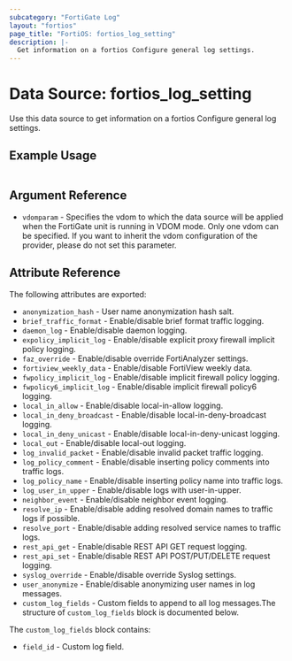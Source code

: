 ```yaml
---
subcategory: "FortiGate Log"
layout: "fortios"
page_title: "FortiOS: fortios_log_setting"
description: |-
  Get information on a fortios Configure general log settings.
---
```


# Data Source: fortios_log_setting
Use this data source to get information on a fortios Configure general log settings.


## Example Usage

```hcl

```

## Argument Reference

* `vdomparam` - Specifies the vdom to which the data source will be applied when the FortiGate unit is running in VDOM mode. Only one vdom can be specified. If you want to inherit the vdom configuration of the provider, please do not set this parameter.

## Attribute Reference

The following attributes are exported:

* `anonymization_hash` - User name anonymization hash salt.
* `brief_traffic_format` - Enable/disable brief format traffic logging.
* `daemon_log` - Enable/disable daemon logging.
* `expolicy_implicit_log` - Enable/disable explicit proxy firewall implicit policy logging.
* `faz_override` - Enable/disable override FortiAnalyzer settings.
* `fortiview_weekly_data` - Enable/disable FortiView weekly data.
* `fwpolicy_implicit_log` - Enable/disable implicit firewall policy logging.
* `fwpolicy6_implicit_log` - Enable/disable implicit firewall policy6 logging.
* `local_in_allow` - Enable/disable local-in-allow logging.
* `local_in_deny_broadcast` - Enable/disable local-in-deny-broadcast logging.
* `local_in_deny_unicast` - Enable/disable local-in-deny-unicast logging.
* `local_out` - Enable/disable local-out logging.
* `log_invalid_packet` - Enable/disable invalid packet traffic logging.
* `log_policy_comment` - Enable/disable inserting policy comments into traffic logs.
* `log_policy_name` - Enable/disable inserting policy name into traffic logs.
* `log_user_in_upper` - Enable/disable logs with user-in-upper.
* `neighbor_event` - Enable/disable neighbor event logging.
* `resolve_ip` - Enable/disable adding resolved domain names to traffic logs if possible.
* `resolve_port` - Enable/disable adding resolved service names to traffic logs.
* `rest_api_get` - Enable/disable REST API GET request logging.
* `rest_api_set` - Enable/disable REST API POST/PUT/DELETE request logging.
* `syslog_override` - Enable/disable override Syslog settings.
* `user_anonymize` - Enable/disable anonymizing user names in log messages.
* `custom_log_fields` - Custom fields to append to all log messages.The structure of `custom_log_fields` block is documented below.

The `custom_log_fields` block contains:

* `field_id` - Custom log field.
